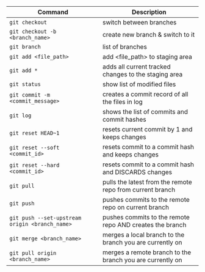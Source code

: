 |Command|Description|
|-----------------------------------------------|--------------------|
|`git checkout`                                 | switch between branches
|`git checkout -b <branch_name>`                | create new branch & switch to it
|`git branch`                                   | list of branches
|`git add <file_path>`                          | add <file_path> to staging area
|`git add *`                                    | adds all current tracked changes to the staging area
|`git status`                                   | show list of modified files 
|`git commit -m <commit_message>`               | creates a commit record of all the files in log
|`git log`                                      | shows the list of commits and commit hashes
|`git reset HEAD~1`                             | resets current commit by 1 and keeps changes
|`git reset --soft <commit_id>`                 | resets commit to a commit hash and keeps changes
|`git reset --hard <commit_id>`                 | resets commit to a commit hash and DISCARDS changes 
|`git pull`                                     | pulls the latest from the remote repo from current branch
|`git push`                                     | pushes commits to the remote repo on current branch
|`git push --set-upstream origin <branch_name>` | pushes commits to the remote repo AND creates the branch
|`git merge <branch_name>`                      | merges a local branch to the branch you are currently on
|`git pull origin <branch_name>`                | merges a remote branch to the branch you are currently on
